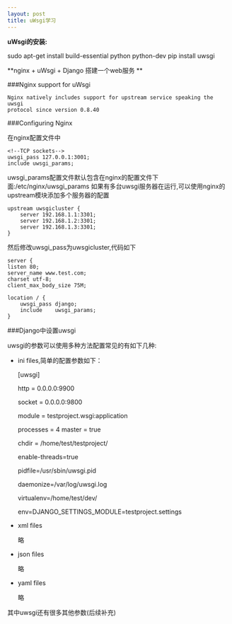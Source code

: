 ```yaml
---
layout: post
title: uWsgi学习
---
```


**uWsgi的安装:**

sudo apt-get install build-essential  python  python-dev
pip install uwsgi

**nginx + uWsgi + Django 搭建一个web服务 **

###Nginx support for uWsgi 

    Nginx natively includes support for upstream service speaking the uwsgi 
    protocol since version 0.8.40

###Configuring Nginx

在nginx配置文件中


    <!--TCP sockets-->
    uwsgi_pass 127.0.0.1:3001;
    include uwsgi_params;
    
uwsgi_params配置文件默认包含在nginx的配置文件下面:/etc/nginx/uwsgi_params
如果有多台uwsgi服务器在运行,可以使用nginx的upstream模块添加多个服务器的配置


    upstream uwsgicluster {
        server 192.168.1.1:3301;
        server 192.168.1.2:3301;
        server 192.168.1.3:3301;
    }
然后修改uwsgi_pass为uwsgicluster,代码如下

    server {
    listen 80;
    server_name www.test.com;
    charset utf-8;
    client_max_body_size 75M;

    location / {
        uwsgi_pass django;
        include    uwsgi_params;
    }
    
    

###Django中设置uwsgi

uwsgi的参数可以使用多种方法配置常见的有如下几种:

* ini files,简单的配置参数如下：

    [uwsgi]
    <!-- http参数表示不通过web服务如nginx,apache来直接访问uwsgi服务的地址和端口号 -->
    http = 0.0.0.0:9900
    <!-- socket表示和上层的web服务nginx,apache进行通信的socket-->
    socket = 0.0.0.0:9800
    <!-- django项目中的wsgi模块 -->
    module = testproject.wsgi:application
    <!-- -->
    processes = 4
    master = true
    <!-- 当前的django项目的绝对路径 -->
    chdir = /home/test/testproject/
    
    enable-threads=true
    
    <!-- PID位置 -->
    pidfile=/usr/sbin/uwsgi.pid
    
    <!-- uwsgi日志文件-->
    daemonize=/var/log/uwsgi.log
    
    <!-- 采用的python虚拟环境-->
    virtualenv=/home/test/dev/
    
    env=DJANGO_SETTINGS_MODULE=testproject.settings

* xml files 

    略

* json files 

    略

* yaml files 

    略
    
其中uwsgi还有很多其他参数(后续补充)
